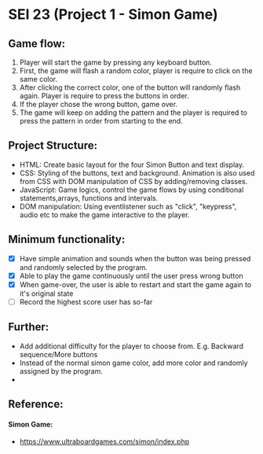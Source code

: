 # SEI 23 (Project 1 - Simon Game)

## Game flow:
1. Player will start the game by pressing any keyboard button.
2. First, the game will flash a random color, player is require to click on the same color. 
3. After clicking the correct color, one of the button will randomly flash again. Player is require to press the buttons in order.
4. If the player chose the wrong button, game over.
5. The game will keep on adding the pattern and the player is required to press the pattern in order from starting to the end.

## Project Structure:
- HTML: Create basic layout for the four Simon Button and text display.
- CSS: Styling of the buttons, text and background. Animation is also used from CSS with DOM manipulation of CSS by adding/removing classes.
- JavaScript: Game logics, control the game flows by using conditional statements,arrays, functions and intervals.
- DOM manipulation: Using eventlistener such as "click", "keypress", audio etc to make the game interactive to the player.

## Minimum functionality:
- [x] Have simple animation and sounds when the button was being pressed and randomly selected by the program.
- [x] Able to play the game continuously until the user press wrong button
- [x] When game-over, the user is able to restart and start the game again to it's original state
- [ ] Record the highest score user has so-far

## Further:
- Add additional difficulty for the player to choose from. E.g. Backward sequence/More buttons
- Instead of the normal simon game color, add more color and randomly assigned by the program.
- 

## Reference: 
#### Simon Game: 
- https://www.ultraboardgames.com/simon/index.php
